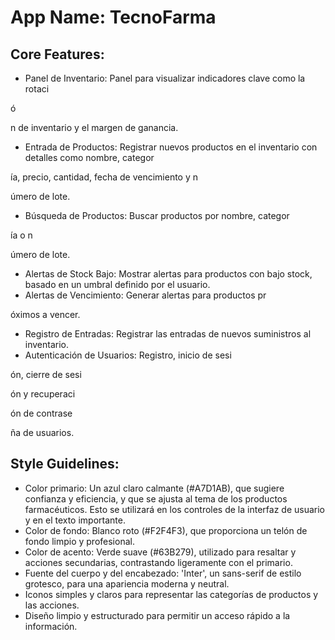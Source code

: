 # **App Name**: TecnoFarma

## Core Features:

- Panel de Inventario: Panel para visualizar indicadores clave como la rotaci

ó

n de inventario y el margen de ganancia.
- Entrada de Productos: Registrar nuevos productos en el inventario con detalles como nombre, categor

ía, precio, cantidad, fecha de vencimiento y n

úmero de lote.
- Búsqueda de Productos: Buscar productos por nombre, categor

ía o n

úmero de lote.
- Alertas de Stock Bajo: Mostrar alertas para productos con bajo stock, basado en un umbral definido por el usuario.
- Alertas de Vencimiento: Generar alertas para productos pr

óximos a vencer.
- Registro de Entradas: Registrar las entradas de nuevos suministros al inventario.
- Autenticación de Usuarios: Registro, inicio de sesi

ón, cierre de sesi

ón y recuperaci

ón de contrase

ña de usuarios.

## Style Guidelines:

- Color primario: Un azul claro calmante (#A7D1AB), que sugiere confianza y eficiencia, y que se ajusta al tema de los productos farmacéuticos. Esto se utilizará en los controles de la interfaz de usuario y en el texto importante.
- Color de fondo: Blanco roto (#F2F4F3), que proporciona un telón de fondo limpio y profesional.
- Color de acento: Verde suave (#63B279), utilizado para resaltar y acciones secundarias, contrastando ligeramente con el primario.
- Fuente del cuerpo y del encabezado: 'Inter', un sans-serif de estilo grotesco, para una apariencia moderna y neutral.
- Iconos simples y claros para representar las categorías de productos y las acciones.
- Diseño limpio y estructurado para permitir un acceso rápido a la información.